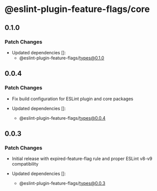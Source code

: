 # @eslint-plugin-feature-flags/core

## 0.1.0

### Patch Changes

- Updated dependencies []:
  - @eslint-plugin-feature-flags/types@0.1.0

## 0.0.4

### Patch Changes

- Fix build configuration for ESLint plugin and core packages

- Updated dependencies []:
  - @eslint-plugin-feature-flags/types@0.0.4

## 0.0.3

### Patch Changes

- Initial release with expired-feature-flag rule and proper ESLint v8-v9 compatibility

- Updated dependencies []:
  - @eslint-plugin-feature-flags/types@0.0.3
